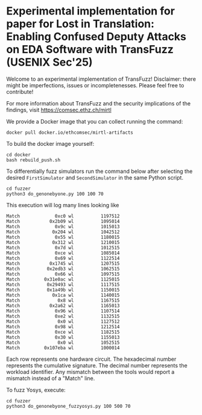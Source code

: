 # Experimental implementation for paper for Lost in Translation: Enabling Confused Deputy Attacks on EDA Software with TransFuzz (USENIX Sec'25)

Welcome to an experimental implementation of TransFuzz!
Disclaimer: there might be imperfections, issues or incompletenesses.
Please feel free to contribute!

For more information about TransFuzz and the security implications of the findings, visit https://comsec.ethz.ch/mirtl

We provide a Docker image that you can collect running the command:
```
docker pull docker.io/ethcomsec/mirtl-artifacts
```

To build the docker image yourself:
```
cd docker
bash rebuild_push.sh
```

To differentially fuzz simulators run the command below after selecting the desired `FirstSimulator` and `SecondSimulator` in the same Python script.
```
cd fuzzer
python3 do_genonebyone.py 100 100 70
```

This execution will log many lines looking like
```
Match             0xc0 wl          1197512
Match           0x2b09 wl          1095014
Match             0x9c wl          1015013
Match            0x204 wl          1042512
Match             0x55 wl          1180015
Match            0x312 wl          1210015
Match             0x7d wl          1012515
Match             0xce wl          1085014
Match             0x69 wl          1122514
Match           0x1745 wl          1207515
Match          0x2edb3 wl          1062515
Match             0x66 wl          1097515
Match         0x31e0ac wl          1125015
Match          0x29493 wl          1117515
Match          0x1a49b wl          1150015
Match            0x1ca wl          1140015
Match              0x8 wl          1167515
Match           0x2a62 wl          1165013
Match             0x96 wl          1107514
Match             0xe2 wl          1132515
Match              0x0 wl          1127512
Match             0x98 wl          1212514
Match             0xce wl          1182515
Match             0x30 wl          1155013
Match              0x0 wl          1052515
Match         0x107eba wl          1000014
```
Each row represents one hardware circuit.
The hexadecimal number represents the cumulative signature.
The decimal number represents the workload identifier.
Any mismatch between the tools would report a mismatch instead of a "Match" line.

To fuzz Yosys, execute:
```
cd fuzzer
python3 do_genonebyone_fuzzyosys.py 100 500 70
```
